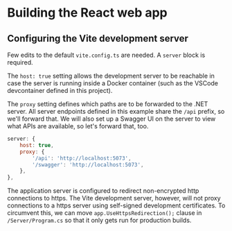 # Building the React web app

## Configuring the Vite development server

Few edits to the default `vite.config.ts` are needed. A `server` block is required.

The `host: true` setting allows the development server to be reachable in case the server is
running inside a Docker container (such as the VSCode devcontainer defined in this project).

The `proxy` setting defines which paths are to be forwarded to the .NET server. All server
endpoints defined in this example share the `/api` prefix, so we'll forward that. We will also
set up a Swagger UI on the server to view what APIs are available, so let's forward that, too.

```js
server: {
    host: true,
    proxy: {
        '/api': 'http://localhost:5073',
        '/swagger': 'http://localhost:5073',
    },
},
```

The application server is configured to redirect non-encrypted http connections to https. The Vite
development server, however, will not proxy connections to a https server using self-signed development certificates. To circumvent this, we can move `app.UseHttpsRedirection();` clause in
`/Server/Program.cs` so that it only gets run for production builds.
